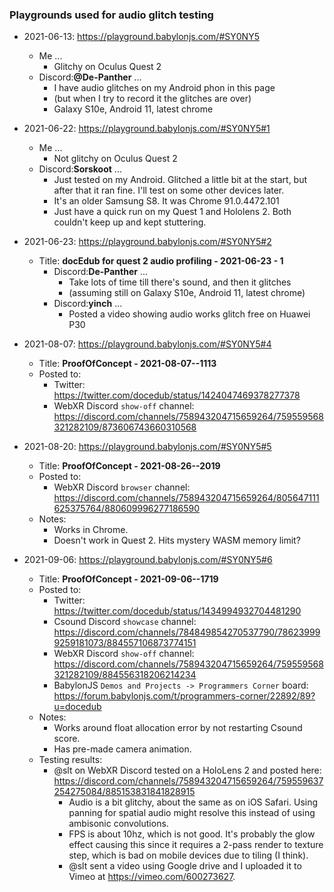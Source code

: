 
### Playgrounds used for audio glitch testing

- 2021-06-13: https://playground.babylonjs.com/#SY0NY5
    - Me ...
        - Glitchy on Oculus Quest 2
    - Discord:**@De-Panther** ...
        - I have audio glitches on my Android phon in this page
        - (but when I try to record it the glitches are over)
        - Galaxy S10e, Android 11, latest chrome

- 2021-06-22: https://playground.babylonjs.com/#SY0NY5#1
    - Me ...
        - Not glitchy on Oculus Quest 2
    - Discord:**Sorskoot** ...
        - Just tested on my Android. Glitched a little bit at the start, but after that it ran fine. I'll test on some other devices later.
        - It's an older Samsung S8. It was Chrome 91.0.4472.101
        - Just have a quick run on my Quest 1 and Hololens 2. Both couldn't keep up and kept stuttering.

- 2021-06-23: https://playground.babylonjs.com/#SY0NY5#2
    - Title: **docEdub for quest 2 audio profiling - 2021-06-23 - 1**
        - Discord:**De-Panther** ...
            - Take lots of time till there's sound, and then it glitches
            - (assuming still on Galaxy S10e, Android 11, latest chrome)
        - Discord:**yinch** ...
            - Posted a video showing audio works glitch free on Huawei P30

- 2021-08-07: https://playground.babylonjs.com/#SY0NY5#4
    - Title: **ProofOfConcept - 2021-08-07--1113**
    - Posted to:
        - Twitter: https://twitter.com/docedub/status/1424047469378277378
        - WebXR Discord `show-off` channel: https://discord.com/channels/758943204715659264/759559568321282109/873606743660310568

- 2021-08-20: https://playground.babylonjs.com/#SY0NY5#5
    - Title: **ProofOfConcept - 2021-08-26--2019**
    - Posted to:
        - WebXR Discord `browser` channel: https://discord.com/channels/758943204715659264/805647111625375764/880609996277186590
    - Notes:
        - Works in Chrome.
        - Doesn't work in Quest 2. Hits mystery WASM memory limit?

- 2021-09-06: https://playground.babylonjs.com/#SY0NY5#6
    - Title: **ProofOfConcept - 2021-09-06--1719**
    - Posted to:
        - Twitter: https://twitter.com/docedub/status/1434994932704481290
        - Csound Discord `showcase` channel: https://discord.com/channels/784849854270537790/786239999259181073/884557106873774151
        - WebXR Discord `show-off` channel: https://discord.com/channels/758943204715659264/759559568321282109/884556318206214234
        - BabylonJS `Demos and Projects -> Programmers Corner` board: https://forum.babylonjs.com/t/programmers-corner/22892/89?u=docedub
    - Notes:
        - Works around float allocation error by not restarting Csound score.
        - Has pre-made camera animation.
    - Testing results:
        - @slt on WebXR Discord tested on a HoloLens 2 and posted here: https://discord.com/channels/758943204715659264/759559637254275084/885153831841828915
            - Audio is a bit glitchy, about the same as on iOS Safari. Using panning for spatial audio might resolve this instead of using ambisonic convolutions.
            - FPS is about 10hz, which is not good. It's probably the glow effect causing this since it requires a 2-pass render to texture step, which is bad on mobile devices due to tiling (I think).
            - @slt sent a video using Google drive and I uploaded it to Vimeo at https://vimeo.com/600273627.
